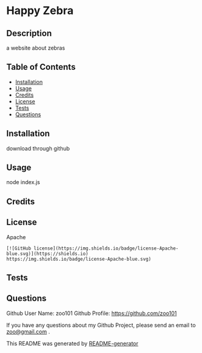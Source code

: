 # Happy Zebra
  
  ## Description
  a website about zebras

  ## Table of Contents
  - [Installation](#installation)
  - [Usage](#usage)
  - [Credits](#credits)
  - [License](#license)
  - [Tests](#tests)
  - [Questions](#questions)

  ## Installation
  download through github
  
  ## Usage
  node index.js 

  ## Credits
  

  ## License 
  Apache

  
    [![GitHub license](https://img.shields.io/badge/license-Apache-blue.svg)](https://shields.io)
    https://img.shields.io/badge/license-Apache-blue.svg)
  

  ## Tests

  

  ## Questions
  Github User Name: zoo101
  Github Profile: https://github.com/zoo101

  If you have any questions about my Github Project, please send an email to zoo@gmail.com .

  This README was generated by [README-generator](https://github.com/ChelseaLuevano/M9-ReadMe-Generator)
